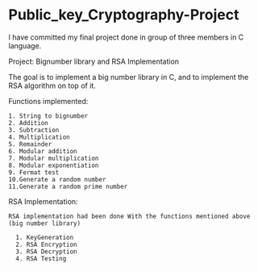 # Public_key_Cryptography-Project

I have committed my final project done in group of three members in C language.

Project: Bignumber library and RSA Implementation
  
  The goal is to implement a big number library in C, and to implement the RSA
  algorithm on top of it. 
  
  Functions implemented:
  
    1. String to bignumber
    2. Addition
    3. Subtraction
    4. Multiplication
    5. Remainder
    6. Modular addition
    7. Modular multiplication
    8. Modular exponentiation
    9. Fermat test
    10.Generate a random number
    11.Generate a random prime number
    
  RSA Implementation:
  
    RSA implementation had been done With the functions mentioned above (big number library)
    
      1. KeyGeneration
      2. RSA Encryption
      3. RSA Decryption
      4. RSA Testing
